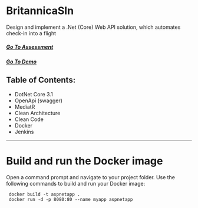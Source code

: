 # BritannicaSln
Design and implement a .Net (Core) Web API solution, which automates check-in into a flight

##### [Go To Assessment](/Flight-Assessment.pdf)

##### [Go To Demo](http://ec2-15-161-128-43.eu-south-1.compute.amazonaws.com:8090/index.html)


## Table of Contents:
  - DotNet Core 3.1
  - OpenApi (swagger)
  - MediatR
  - Clean Architecture
  - Clean Code
  - Docker
  - Jenkins
___

# Build and run the Docker image
Open a command prompt and navigate to your project folder.
Use the following commands to build and run your Docker image:

```
 docker build -t aspnetapp .
 docker run -d -p 8080:80 --name myapp aspnetapp
 ```


  



